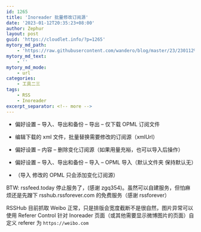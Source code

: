 ```yaml
---
id: 1265
title: 'Inoreader 批量修改订阅源'
date: '2023-01-12T20:35:23+08:00'
author: Zephur
layout: post
guid: 'https://cloudlet.info/?p=1265'
mytory_md_path:
    - 'https://raw.githubusercontent.com/wandero/blog/master/23/230112%20Inoreader%20%E6%89%B9%E9%87%8F%E4%BF%AE%E6%94%B9%E8%AE%A2%E9%98%85%E6%BA%90.md'
mytory_md_text:
    - ''
mytory_md_mode:
    - url
categories:
    - 工具二三
tags:
    - RSS
    - Inoreader
excerpt_separator: <!-- more -->
---
```


- 偏好设置 – 导入、导出和备份 – 导出 – 仅下载 OPML 订阅文件

- 编辑下载的 xml 文件，批量替换需要修改的订阅源（xmlUrl）

- 偏好设置 – 内容 – 删除变化订阅源（如果用量充裕，也可以导入后操作）

- 偏好设置 – 导入、导出和备份 – 导入 – OPML 导入（默认文件夹 保持默认无）

- （导入 修改的 OPML 只会添加变化订阅源）

  <!-- more -->

BTW: rssfeed.today 停止服务了，(感谢 zgq354)。虽然可以自建服务，但怕麻烦还是先蹭下 rsshub.rssforever.com 的免费服务（感谢 rssforever）

RSSHub 目前抓取 Weibo 正常，只是排版会宽度截断不是很自然，图片异常可以使用 Referer Control 针对 Inoreader 页面（或其他需要显示微博图片的页面）自定义 referer 为 `https://weibo.com`